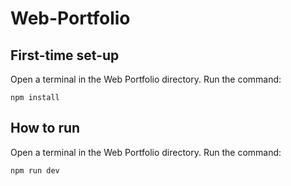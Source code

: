 # Web-Portfolio

## First-time set-up

Open a terminal in the Web Portfolio directory.
Run the command:

```
npm install
```

## How to run

Open a terminal in the Web Portfolio directory.
Run the command:

```
npm run dev
```
